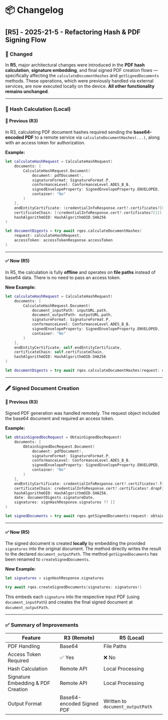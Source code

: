 # 📦 Changelog

## [R5] - 2025-21-5 - Refactoring Hash & PDF Signing Flow

### 🔄 Changed
In **R5**, major architectural changes were introduced in the **PDF hash calculation**, **signature embedding**, and final signed PDF creation flows — specifically affecting the `calculateDocumentHashes` and `getSignedDocuments` methods. These operations, which were previously handled via external services, are now executed locally on the device. **All other functionality remains unchanged**.


---

### 🧮 Hash Calculation (Local)

#### 🔁 Previous (R3)

In R3, calculating PDF document hashes required sending the **base64-encoded PDF** to a remote service via `calculateDocumentHashes(...)`, along with an access token for authorization.

**Example:**
```swift
let calculateHashRequest = CalculateHashRequest(
    documents: [
        CalculateHashRequest.Document(
            document: pdfDocument!,
            signatureFormat: SignatureFormat.P,
            conformanceLevel: ConformanceLevel.ADES_B_B,
            signedEnvelopeProperty: SignedEnvelopeProperty.ENVELOPED,
            container: "No"
        )
    ],
    endEntityCertificate: (credentialInfoResponse.cert?.certificates?[0])!,
    certificateChain: [(credentialInfoResponse.cert?.certificates?[1])!],
    hashAlgorithmOID: HashAlgorithmOID.SHA256
)

let documentDigests = try await rqes.calculateDocumentHashes(
    request: calculateHashRequest,
    accessToken: accessTokenResponse.accessToken
)
```

---

#### ✅ Now (R5)

In R5, the calculation is fully **offline** and operates on **file paths** instead of base64 data. There is no need to pass an access token.

**New Example:**
```swift
let calculateHashRequest = CalculateHashRequest(
    documents: [
        CalculateHashRequest.Document(
            document_inputPath: inputURL.path,
            document_outputPath: outputURL.path,
            signatureFormat: SignatureFormat.P,
            conformanceLevel: ConformanceLevel.ADES_B_B,
            signedEnvelopeProperty: SignedEnvelopeProperty.ENVELOPED,
            container: "No"
        )
    ],
    endEntityCertificate: self.endEntityCertificate,
    certificateChain: self.certificateChain,
    hashAlgorithmOID: HashAlgorithmOID.SHA256
)

let documentDigests = try await rqes.calculateDocumentHashes(request: calculateHashRequest)
```

---

### 🖋️ Signed Document Creation

#### 🔁 Previous (R3)

Signed PDF generation was handled remotely. The request object included the base64 document and required an access token.

**Example:**
```swift
let obtainSignedDocRequest = ObtainSignedDocRequest(
    documents: [
        ObtainSignedDocRequest.Document(
            document: pdfDocument!,
            signatureFormat: SignatureFormat.P,
            conformanceLevel: ConformanceLevel.ADES_B_B,
            signedEnvelopeProperty: SignedEnvelopeProperty.ENVELOPED,
            container: "No"
        )
    ],
    endEntityCertificate: credentialInfoResponse.cert?.certificates?.first ?? "",
    certificateChain: credentialInfoResponse.cert?.certificates?.dropFirst().map { $0 } ?? [],
    hashAlgorithmOID: HashAlgorithmOID.SHA256,
    date: documentDigests.signatureDate,
    signatures: signHashResponse.signatures ?? []
)

let signedDocuments = try await rqes.getSignedDocuments(request: obtainSignedDocRequest, accessToken: accessCredentialTokenResponse.accessToken)
```

---

#### ✅ Now (R5)

The signed document is created **locally** by embedding the provided `signatures` into the original document. The method directly writes the result to the declared `document_outputPath`. The method `getSignedDocuments` has been renamed to `createSignedDocuments`.

**New Example:**
```swift
let signatures = signHashResponse.signatures

try await rqes.createSignedDocuments(signatures: signatures!)
```

This embeds each `signature` into the respective input PDF (using `document_inputPath`) and creates the final signed document at `document_outputPath`.

---



### ✅ Summary of Improvements

| Feature                            | R3 (Remote)                                       | R5 (Local)                                  |
|------------------------------------|--------------------------------------------------|---------------------------------------------|
| PDF Handling                       | Base64                                           | File Paths                                   |
| Access Token Required              | ✅ Yes                                            | ❌ No                                        |
| Hash Calculation                   | Remote API                                       | Local Processing                             |
| Signature Embedding & PDF Creation | Remote API                                       | Local Processing                             |
| Output Format                      | Base64-encoded Signed PDF                        | Written to `document_outputPath`             |
